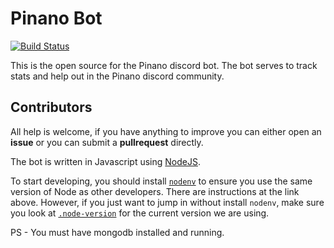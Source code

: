 # Pinano Bot

[![Build Status](https://travis-ci.com/pinano-discord/Pinano-Discord-Bot.svg?branch=master)](https://travis-ci.com/pinano-discord/Pinano-Discord-Bot)

This is the open source for the Pinano discord bot. The bot serves to track stats and help out in the Pinano discord community.

## Contributors

All help is welcome, if you have anything to improve you can either open an **issue** or you can submit a **pullrequest** directly.

The bot is written in Javascript using [NodeJS](https://nodejs.org/).

To start developing, you should install [`nodenv`](https://github.com/nodenv/nodenv) to ensure you
use the same version of Node as other developers. There are instructions at the link above. However,
if you just want to jump in without install `nodenv`, make sure you look at [`.node-version`](.node-version)
for the current version we are using.

PS - You must have mongodb installed and running.
